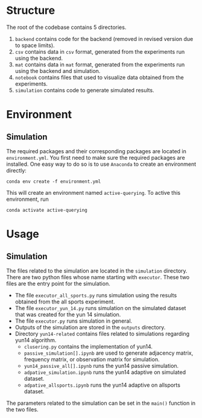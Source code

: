 # Structure
The root of the codebase contains 5 directories.
1. `backend` contains code for the backend (removed in revised version due to space limits).
2. `csv` contains data in `csv` format, generated from the experiments run using the backend.
3. `mat` contains data in `mat` format, generated from the experiments run using the backend and simulation.
4. `notebook` contains files that used to visualize data obtained from the experiments.
5. `simulation` contains code to generate simulated results.

# Environment
## Simulation
The required packages and their corresponding packages are located in `environment.yml`. You first need to make sure the
required packages are installed. One easy way to do so is to use `Anaconda` to create an environment directly:
```
conda env create -f environment.yml
```
This will create an environment named `active-querying`. To active this environment, run
```
conda activate active-querying
```

# Usage
## Simulation
The files related to the simulation are located in the `simulation` directory.
There are two python files whose name starting with `executor`. These two files are the entry point for the simulation.

- The file `executor_all_sports.py` runs simulation using the results obtained from the all sports experiment.
- The file `executor_yun_14.py` runs simulation on the simulated dataset that was created for the yun 14 simulation.
- The file `executor.py` runs simulation in general.
- Outputs of the simulation are stored in the `outputs` directory.
- Directory `yun14-related` contains files related to simulations regarding yun14 algorithm.
  - `clusering.py`  contains the implementation of yun14.
  - `passive_simulation[].ipynb` are used to generate adjacency matrix, frequency matrix, or observation matrix for
    simulation.
  -  `yun14_passive_all[].ipynb` runs the yun14 passive simulation.
  - `adpative_simulation.ipynb` runs the yun14 adaptive on simulated dataset.
  - `adpative_allsports.ipynb` runs the yun14 adaptive on allsports dataset.

The parameters related to the simulation can be set in the `main()` function in the two files.
